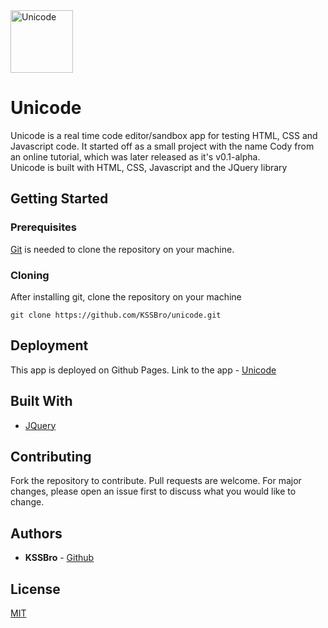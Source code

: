 <img alt="Unicode" src="https://raw.githubusercontent.com/KSSBro/unicode/master/public/images/logos/unicode-blue.png" height="100">

# Unicode

Unicode is a real time code editor/sandbox app for testing HTML, CSS and Javascript code.
It started off as a small project with the name Cody from an online tutorial, which was later released as it's v0.1-alpha.  
Unicode is built with HTML, CSS, Javascript and the JQuery library

## Getting Started

### Prerequisites

[Git](https://git-scm.com/) is needed to clone the repository on your machine.

### Cloning

After installing git, clone the repository on your machine

```
git clone https://github.com/KSSBro/unicode.git
```

## Deployment

This app is deployed on Github Pages. Link to the app - [Unicode](https://kssbro.github.io/unicode/)

## Built With

- [JQuery](https://jquery.com/)

## Contributing

Fork the repository to contribute.
Pull requests are welcome. For major changes, please open an issue first to discuss what you would like to change.

## Authors

- **KSSBro** - [Github](https://github.com/KSSBro)

## License

[MIT](https://choosealicense.com/licenses/mit/)
